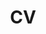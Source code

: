 ---
layout: page
permalink: assets/cv/RebeccaLevy_CV.pdf
title: CV
description:
nav: true
nav_order: 3
newtab: true
---